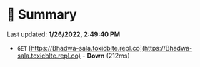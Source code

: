 # 📖 Summary
Last updated: **1/26/2022, 2:49:40 PM**

- `GET` [https://Bhadwa-sala.toxicblte.repl.co](https://Bhadwa-sala.toxicblte.repl.co) - **Down** (212ms)
